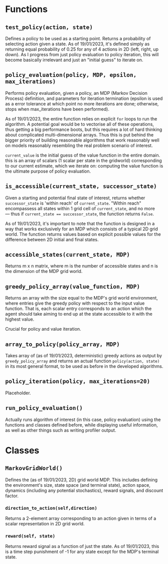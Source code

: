 # Functions

## ```test_policy(action, state)```

Defines a policy to be used as a starting point. Returns a probability of selecting action given a state. As of 19/01/2023, it's defined simply as returning equal probability of 0.25 for any of 4 actions in 2D (left, right, up down). As I progress from just policy evaluation to policy iteration, this will become basically irrelevant and just an "initial guess" to iterate on.

## ```policy_evaluation(policy, MDP, epsilon, max_iterations)```

Performs policy evaluation, given a policy, an MDP (Markov Decision Process) definition, and parameters for iteration termination (epsilon is used as a error tolerance at which point no more iterations are done; otherwise, stops when max_iterations have been performed).

As of 19/01/2023, the entire function relies on explicit ```for``` loops to run the algorithm. A potential goal would be to vectorise all of these operations, thus getting a big performance boots, but this requires a lot of hard thinking about complicated multi-dimensional arrays. Thus this is put behind the bigger priority of building reasonable algorithms that work reasonably well on models reasonably resembling the real problem scenario of interest.

```current_value``` is the initial guess of the value function in the entire domain. this is an array of scalars (1 scalar per state in the gridworld) corresponding to our current estimate, which we iterate on: computing the value function is the ultimate purpose of policy evaluation.

## ```is_accessible(current_state, successor_state)```

Given a starting and potential final state of interest, returns whether ```successor_state``` is 'within reach' of ```current_state```. "Within reach" encompassess all states within 1 grid cell of ```current_state```, and no more — thus if ```current_state == successor_state```, the function returns ```False```.

As of 19/01/2023, it's important to note that the function is designed in a way that works exclusively for an MDP which consists of a typical 2D grid world. The function returns values based on explicit possible values for the difference between 2D initial and final states.

## ```accessible_states(current_state, MDP)```

Returns m x n matrix, where m is the number of accessible states and n is the dimension of the MDP grid world.

## ```greedy_policy_array(value_function, MDP)```

Returns an array with the size equal to the MDP's grid world environment, where entries give the greedy policy with respect to the input value function. That is, each scalar entry corresponds to an action which the agent should take aiming to end up at the state accessible to it with the highest value.

Crucial for policy and value iteration.

## ```array_to_policy(policy_array, MDP)```

Takes array of (as of 19/01/2023, deterministic) greedy actions as output by ```greedy_policy_array``` and returns an actual function ```policy(action, state)``` in its most general format, to be used as before in the developed algorithms.

## ```policy_iteration(policy, max_iterations=20)```

Placeholder.

## ```run_policy_evaluation()```

Actually runs algorithm of interest (in this case, policy evaluation) using the functions and classes defined before,  while displaying useful information, as well as other things such as writing profiler output.

# Classes

## ```MarkovGridWorld()```

Defines the (as of 19/01/2023, 2D) grid world MDP. This includes defining the environment's size, state space (and terminal state), action space, dynamics (including any potential stochastics), reward signals, and discount factor.

### ```direction_to_action(self,direction)```

Returns a 2-element array corresponding to an action given in terms of a scalar representation in 2D grid world.

### ```reward(self, state)```

Returns reward signal as a function of just the state. As of 19/01/2023, this is a time step punishment of -1 for any state except for the MDP's terminal state.